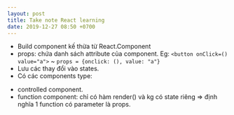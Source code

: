 ```yaml
---
layout: post
title: Take note React learning
date: 2019-12-27 08:50 +0700
---
```

- Build component kế thừa từ React.Component
- props: chứa danh sách attribute của component. Eg: `<button onClick=() value="a">` ~ `props = {onclick: (), value: "a"}`
- Lưu các thay đổi vào states.
- Có các components type: 
* controlled component.
* function component: chỉ có hàm render() và kg có state riêng => định nghĩa 1 function có parameter là props.
